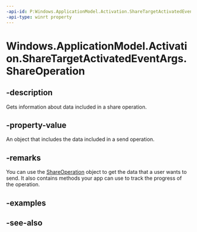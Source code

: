 ----api-id: P:Windows.ApplicationModel.Activation.ShareTargetActivatedEventArgs.ShareOperation
-api-type: winrt property
---<!-- Property syntaxpublic Windows.ApplicationModel.DataTransfer.ShareTarget.ShareOperation ShareOperation { get; }--># Windows.ApplicationModel.Activation.ShareTargetActivatedEventArgs.ShareOperation## -descriptionGets information about data included in a share operation.## -property-valueAn object that includes the data included in a send operation.## -remarksYou can use the [ShareOperation](XREF:TODO:w_appmod_dataxfer_share.shareoperation) object to get the data that a user wants to send. It also contains methods your app can use to track the progress of the operation.## -examples## -see-also